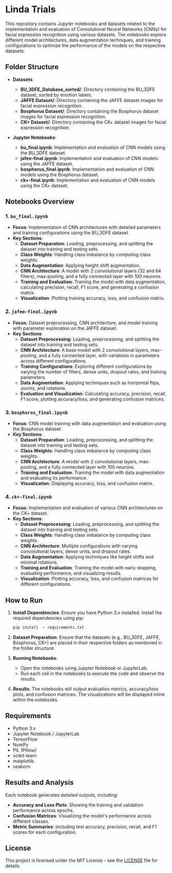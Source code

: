 
# Linda Trials

This repository contains Jupyter notebooks and datasets related to the implementation and evaluation of Convolutional Neural Networks (CNNs) for facial expression recognition using various datasets. The notebooks explore different model architectures, data augmentation techniques, and training configurations to optimize the performance of the models on the respective datasets.

## Folder Structure

- **Datasets**:
  - **BU_3DFE_Database_sorted/**: Directory containing the BU_3DFE dataset, sorted by emotion labels.
  - **JAFFE Dataset/**: Directory containing the JAFFE dataset images for facial expression recognition.
  - **Bosphorus Dataset/**: Directory containing the Bosphorus dataset images for facial expression recognition.
  - **CK+ Dataset/**: Directory containing the CK+ dataset images for facial expression recognition.

- **Jupyter Notebooks**:
  - **bu_final.ipynb**: Implementation and evaluation of CNN models using the BU_3DFE dataset.
  - **jafee-final.ipynb**: Implementation and evaluation of CNN models using the JAFFE dataset.
  - **bosphorus_final.ipynb**: Implementation and evaluation of CNN models using the Bosphorus dataset.
  - **ck+-final.ipynb**: Implementation and evaluation of CNN models using the CK+ dataset.

## Notebooks Overview

### 1. `bu_final.ipynb`
- **Focus**: Implementation of CNN architectures with detailed parameters and training configurations using the BU_3DFE dataset.
- **Key Sections**:
  - **Dataset Preparation**: Loading, preprocessing, and splitting the dataset into training and testing sets.
  - **Class Weights**: Handling class imbalance by computing class weights.
  - **Data Augmentation**: Applying height shift augmentation.
  - **CNN Architecture**: A model with 2 convolutional layers (32 and 64 filters), max-pooling, and a fully connected layer with 100 neurons.
  - **Training and Evaluation**: Training the model with data augmentation, calculating precision, recall, F1 score, and generating a confusion matrix.
  - **Visualization**: Plotting training accuracy, loss, and confusion matrix.

### 2. `jafee-final.ipynb`
- **Focus**: Dataset preprocessing, CNN architecture, and model training with parameter exploration on the JAFFE dataset.
- **Key Sections**:
  - **Dataset Preprocessing**: Loading, preprocessing, and splitting the dataset into training and testing sets.
  - **CNN Architecture**: A base model with 2 convolutional layers, max-pooling, and a fully connected layer, with variations in parameters across different configurations.
  - **Training Configurations**: Exploring different configurations by varying the number of filters, dense units, dropout rates, and training parameters.
  - **Data Augmentation**: Applying techniques such as horizontal flips, zooms, and rotations.
  - **Evaluation and Visualization**: Calculating accuracy, precision, recall, F1 score, plotting accuracy/loss, and generating confusion matrices.

### 3. `bosphorus_final.ipynb`
- **Focus**: CNN model training with data augmentation and evaluation using the Bosphorus dataset.
- **Key Sections**:
  - **Dataset Preparation**: Loading, preprocessing, and splitting the dataset into training and testing sets.
  - **Class Weights**: Handling class imbalance by computing class weights.
  - **CNN Architecture**: A model with 2 convolutional layers, max-pooling, and a fully connected layer with 100 neurons.
  - **Training and Evaluation**: Training the model with data augmentation and evaluating its performance.
  - **Visualization**: Displaying accuracy, loss, and confusion matrix.

### 4. `ck+-final.ipynb`
- **Focus**: Implementation and evaluation of various CNN architectures on the CK+ dataset.
- **Key Sections**:
  - **Dataset Preprocessing**: Loading, preprocessing, and splitting the dataset into training and testing sets.
  - **Class Weights**: Handling class imbalance by computing class weights.
  - **CNN Architecture**: Multiple configurations with varying convolutional layers, dense units, and dropout rates.
  - **Data Augmentation**: Applying techniques like height shifts and minimal rotations.
  - **Training and Evaluation**: Training the model with early stopping, evaluating performance, and visualizing results.
  - **Visualization**: Plotting accuracy, loss, and confusion matrices for different configurations.

## How to Run

1. **Install Dependencies**:
   Ensure you have Python 3.x installed. Install the required dependencies using pip:

   ```bash
   pip install -r requirements.txt
   ```

2. **Dataset Preparation**:
   Ensure that the datasets (e.g., BU_3DFE, JAFFE, Bosphorus, CK+) are placed in their respective folders as mentioned in the folder structure.

3. **Running Notebooks**:
   - Open the notebooks using Jupyter Notebook or JupyterLab.
   - Run each cell in the notebooks to execute the code and observe the results.

4. **Results**:
   The notebooks will output evaluation metrics, accuracy/loss plots, and confusion matrices. The visualizations will be displayed inline within the notebooks.

## Requirements

- Python 3.x
- Jupyter Notebook / JupyterLab
- TensorFlow
- NumPy
- PIL (Pillow)
- scikit-learn
- matplotlib
- seaborn

## Results and Analysis

Each notebook generates detailed outputs, including:
- **Accuracy and Loss Plots**: Showing the training and validation performance across epochs.
- **Confusion Matrices**: Visualizing the model's performance across different classes.
- **Metric Summaries**: Including test accuracy, precision, recall, and F1 scores for each configuration.

## License

This project is licensed under the MIT License - see the [LICENSE](LICENSE) file for details.
